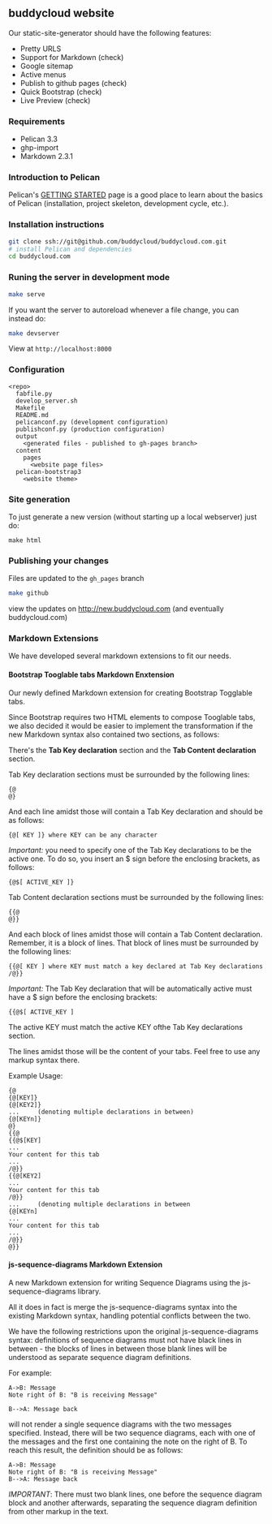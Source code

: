 ## buddycloud website

Our static-site-generator should have the following features:

* Pretty URLS
* Support for Markdown (check)
* Google sitemap
* Active menus
* Publish to github pages (check)
* Quick Bootstrap (check)
* Live Preview (check)

### Requirements

* Pelican 3.3
* ghp-import
* Markdown 2.3.1

### Introduction to Pelican

Pelican's [GETTING STARTED](http://docs.getpelican.com/en/latest/getting_started.html/) page is a good place to learn about the basics of Pelican (installation, project skeleton, development cycle, etc.).

### Installation instructions
```bash
git clone ssh://git@github.com/buddycloud/buddycloud.com.git
# install Pelican and dependencies
cd buddycloud.com
```

### Runing the server in development mode

```bash
make serve
```

If you want the server to autoreload whenever a file change, you can instead do:

```bash
make devserver
```
View at `http://localhost:8000`

### Configuration

```
<repo>
  fabfile.py
  develop_server.sh
  Makefile
  README.md
  pelicanconf.py (development configuration)
  publishconf.py (production configuration)
  output
    <generated files - published to gh-pages branch>
  content
    pages
      <website page files>
  pelican-bootstrap3
    <website theme>
```

### Site generation

To just generate a new version (without starting up a local webserver) just do:

`make html`

### Publishing your changes

Files are updated to the `gh_pages` branch
```bash
make github
```
view the updates on http://new.buddycloud.com (and eventually buddycloud.com)

### Markdown Extensions

We have developed several markdown extensions to fit our needs.

#### Bootstrap Tooglable tabs Markdown Enxtension

Our newly defined Markdown extension for creating Bootstrap Togglable tabs.

Since Bootstrap requires two HTML elements to compose Tooglable tabs, we also decided it would be easier to implement the transformation if the new Markdown syntax also contained two sections, as follows:

There's the **Tab Key declaration** section and the **Tab Content declaration** section.

Tab Key declaration sections must be surrounded by the following lines:

	{@
	@}

And each line amidst those will contain a Tab Key declaration and should be as follows:

	{@[ KEY ]} where KEY can be any character

*Important:* you need to specify one of the Tab Key declarations to be the active one. To do so, you insert an $ sign before the enclosing brackets, as follows:

	{@$[ ACTIVE_KEY ]}

Tab Content declaration sections must be surrounded by the following lines:

	{{@
	@}}

And each block of lines amidst those will contain a Tab Content declaration. Remember, it is a block of lines. That block of lines must be surrounded by the following lines:

	{{@[ KEY ] where KEY must match a key declared at Tab Key declarations
	/@}}

*Important:* The Tab Key declaration that will be automatically active must have a $ sign before the enclosing brackets:

	{{@$[ ACTIVE_KEY ]

The active KEY must match the active KEY ofthe Tab Key declarations section.

The lines amidst those will be the content of your tabs.
Feel free to use any markup syntax there.

Example Usage:

	{@
	{@[KEY]}
	{@[KEY2]}
	...		(denoting multiple declarations in between)
	{@[KEYn]}
	@}
	{{@
	{{@$[KEY]
	...
	Your content for this tab
	...
	/@}}
	{{@[KEY2]
	...
	Your content for this tab
	/@}}
	...		(denoting multiple declarations in between
	{@[KEYn]
	...
	Your content for this tab
	...
	/@}}
	@}}

#### js-sequence-diagrams Markdown Extension

A new Markdown extension for writing Sequence Diagrams using the js-sequence-diagrams library.

All it does in fact is merge the js-sequence-diagrams syntax into the existing Markdown syntax, handling potential conflicts between the two.

We have the following restrictions upon the original js-sequence-diagrams syntax: definitions of sequence diagrams must not have black lines in between - the blocks of lines in between those blank lines will be understood as separate sequence diagram definitions.

For example:

    A->B: Message
    Note right of B: "B is receiving Message"
    
    B-->A: Message back

will not render a single sequence diagrams with the two messages specified.
Instead, there will be two sequence diagrams, each with one of the messages and the first one containing the note on the right of B.
To reach this result, the definition should be as follows:

    A->B: Message
    Note right of B: "B is receiving Message"
    B-->A: Message back

*IMPORTANT*: There must two blank lines, one before the sequence diagram block and another afterwards, separating the sequence diagram definition from other markup in the text.
